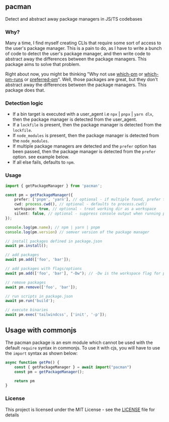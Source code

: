 ## pacman
Detect and abstract away package managers in JS/TS codebases

### Why?
Many a time, I find myself creating CLIs that require some sort of access to the user's package manager. This is a pain to do, as I have to write a bunch of code to detect the user's package manager, and then write code to abstract away the differences between the package managers. This package aims to solve that problem.

Right about now, you might be thinking "Why not use [which-pm](https://github.com/zkochan/packages/tree/main/which-pm) or [which-pm-runs](https://github.com/zkochan/packages/tree/main/which-pm-runs) or [preferred-pm](https://github.com/zkochan/packages/tree/main/preferred-pm)". Well, those packages are great, but they don't abstract away the differences between the package managers. This package does that.

### Detection logic
- If a bin target is executed with a user_agent i.e `npx` | `pnpx` | `yarn dlx`, then the package manager is detected from the user_agent.
- If a `lockfile` is present, then the package manager is detected from the `lockfile`.
- If `node_modules` is present, then the package manager is detected from the `node_modules`.
- If multiple package managers are detected and the `prefer` option has been passed, then the package manager is detected from the `prefer` option. see example below.
- If all else fails, defaults to `npm`.

### Usage
```ts
import { getPackageManager } from 'pacman';

const pm = getPackageManager({
    prefer: ['pnpm', 'yarn'], // optional - if multiple found, prefer these
    cwd: process.cwd(), // optional - defaults to process.cwd()
    workspace: true, // optional - treat working dir as a workspace
    silent: false, // optional - suppress console output when running pm commands eg. `pm.install()`
});

console.log(pm.name); // npm | yarn | pnpm
console.log(pm.version) // semver version of the package manager

// install packages defined in package.json
await pm.install();

// add packages
await pm.add(['foo', 'bar']);

// add packages with flags/options
await pm.add(['foo', 'bar'], "-Dw"); // -Dw is the workspace flag for pnpm

// remove packages
await pm.remove(['foo', 'bar']);

// run scripts in package.json
await pm.run('build');

// execute binaries
await pm.exec('tailwindcss', ['init', '-p']);
```

## Usage with commonjs
The pacman package is an esm module which cannot be used with the default `require` syntax in commonjs. To use it with cjs, you will have to use the `import` syntax as shown below:

```ts
async function getPm() {
    const { getPackageManager } = await import("pacman")
    const pm = getPackageManager();

    return pm
}

```

### License
This project is licensed under the MIT License - see the [LICENSE](LICENSE) file for details
